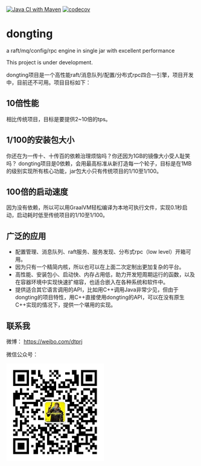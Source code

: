[![Java CI with Maven](https://github.com/dtprj/dongting/actions/workflows/maven.yml/badge.svg)](https://github.com/dtprj/dongting/actions/workflows/maven.yml)
[![codecov](https://codecov.io/github/dtprj/dongting/branch/master/graph/badge.svg)](https://app.codecov.io/github/dtprj/dongting)

# dongting
a raft/mq/config/rpc engine in single jar with excellent performance

This project is under development.

dongting项目是一个高性能raft/消息队列/配置/分布式rpc四合一引擎，项目开发中，目前还不可用。项目目标如下：

## 10倍性能
相比传统项目，目标是要提供2~10倍的tps。

## 1/100的安装包大小
你还在为一传十、十传百的依赖治理烦恼吗？你还因为1GB的镜像大小受人耻笑吗？
dongting项目是0依赖，会用最高标准从新打造每一个轮子，目标是在1MB的级别实现所有核心功能，jar包大小只有传统项目的1/10至1/100。

## 100倍的启动速度
因为没有依赖，所以可以用GraalVM轻松编译为本地可执行文件，实现0.1秒启动，启动耗时低至传统项目的1/10至1/100。

## 广泛的应用
* 配置管理、消息队列、raft服务、服务发现、分布式rpc（low level）开箱可用。
* 因为只有一个精简内核，所以也可以在上面二次定制出更加复杂的平台。
* 高性能、安装包小、启动快、内存占用低，助力开发短周期运行的函数，以及在容器环境中实现快速扩缩容，也适合嵌入在各种系统和软件中。
* 提供适合其它语言调用的API，比如用C++调用Java非常少见，但由于dongting的项目特性，用C++直接使用dongting的API，可以在没有原生C++实现的情况下，提供一个堪用的实现。

## 联系我
微博：
https://weibo.com/dtprj

微信公众号：

![公众号](devlogs/imgs/qrcode_wechat.jpg)
